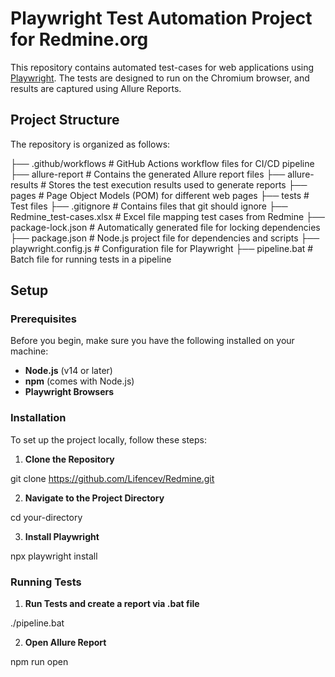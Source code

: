 # Playwright Test Automation Project for Redmine.org

This repository contains automated test-cases for web applications using [Playwright](https://playwright.dev/). 
The tests are designed to run on the Chromium browser, and results are captured using Allure Reports.

## Project Structure

The repository is organized as follows:

├── .github/workflows              # GitHub Actions workflow files for CI/CD pipeline
├── allure-report                  # Contains the generated Allure report files
├── allure-results                 # Stores the test execution results used to generate reports
├── pages                          # Page Object Models (POM) for different web pages
├── tests                          # Test files
├── .gitignore                     # Contains files that git should ignore
├── Redmine_test-cases.xlsx        # Excel file mapping test cases from Redmine
├── package-lock.json              # Automatically generated file for locking dependencies
├── package.json                   # Node.js project file for dependencies and scripts
├── playwright.config.js           # Configuration file for Playwright
├── pipeline.bat                   # Batch file for running tests in a pipeline

## Setup

### Prerequisites

Before you begin, make sure you have the following installed on your machine:

- **Node.js** (v14 or later)
- **npm** (comes with Node.js)
- **Playwright Browsers**

### Installation

To set up the project locally, follow these steps:

1. **Clone the Repository**
   
git clone https://github.com/Lifencev/Redmine.git

2. **Navigate to the Project Directory**

cd your-directory

3. **Install Playwright**
   
npx playwright install

### Running Tests

1. **Run Tests and create a report via .bat file**

./pipeline.bat

2. **Open Allure Report**

npm run open
